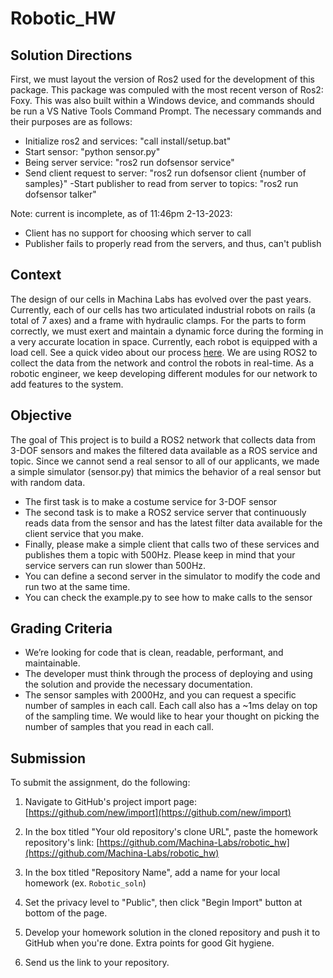 # Robotic_HW

## Solution Directions
First, we must layout the version of Ros2 used for the development of this package. This package was compuled with the most recent verson of Ros2: Foxy. This was also built within a Windows device, and commands should be run a VS Native Tools Command Prompt. The necessary commands and their purposes are as follows:
- Initialize ros2 and services: "call install/setup.bat"
- Start sensor: "python sensor.py"
- Being server service: "ros2 run dofsensor service"
- Send client request to server: "ros2 run dofsensor client {number of samples}"
-Start publisher to read from server to topics: "ros2 run dofsensor talker"

Note: current is incomplete, as of 11:46pm 2-13-2023:
- Client has no support for choosing which server to call
- Publisher fails to properly read from the servers, and thus, can't publish

## Context
The design of our cells in Machina Labs has evolved over the past years. Currently, each of our cells has two articulated industrial robots on rails (a total of 7 axes) and a frame with hydraulic clamps. For the parts to form correctly, we must exert and maintain a dynamic force during the forming in a very accurate location in space. Currently, each robot is equipped with a load cell. See a quick video about our process [here](https://www.youtube.com/watch?v=iqYMprTEXRI). We are using ROS2 to collect the data from the network and control the robots in real-time. As a robotic engineer, we keep developing different modules for our network to add features to the system.  

## Objective
The goal of This project is to build a ROS2 network that collects data from 3-DOF sensors and makes the filtered data available as a ROS service and topic. Since we cannot send a real sensor to all of our applicants, we made a simple simulator (sensor.py) that mimics the behavior of a real sensor but with random data.
- The first task is to make a costume service for 3-DOF sensor
- The second task is to make a ROS2 service server that continuously reads data from the sensor and has the latest filter data available for the client service that you make.
- Finally, please make a simple client that calls two of these services and publishes them a topic with 500Hz. Please keep in mind that your service servers can run slower than 500Hz.
- You can define a second server in the simulator to modify the code and run two at the same time.
- You can check the example.py to see how to make calls to the sensor

## Grading Criteria
- We’re looking for code that is clean, readable, performant, and maintainable.
- The developer must think through the process of deploying and using the solution and provide the necessary documentation.
- The sensor samples with 2000Hz, and you can request a specific number of samples in each call. Each call also has a ~1ms delay on top of the sampling time. We would like to hear your thought on picking the number of samples that you read in each call.

## Submission
To submit the assignment, do the following:

1. Navigate to GitHub's project import page: [https://github.com/new/import](https://github.com/new/import)

2. In the box titled "Your old repository's clone URL", paste the homework repository's link: [https://github.com/Machina-Labs/robotic_hw](https://github.com/Machina-Labs/robotic_hw)

3. In the box titled "Repository Name", add a name for your local homework (ex. `Robotic_soln`)

4. Set the privacy level to "Public", then click "Begin Import" button at bottom of the page.

5. Develop your homework solution in the cloned repository and push it to GitHub when you're done. Extra points for good Git hygiene.

6. Send us the link to your repository.
